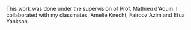 This work was done under the supervision of Prof. Mathieu d'Aquin. I collaborated with my classmates, Amelie Knecht, Fairooz Azim and Efua Yankson.
